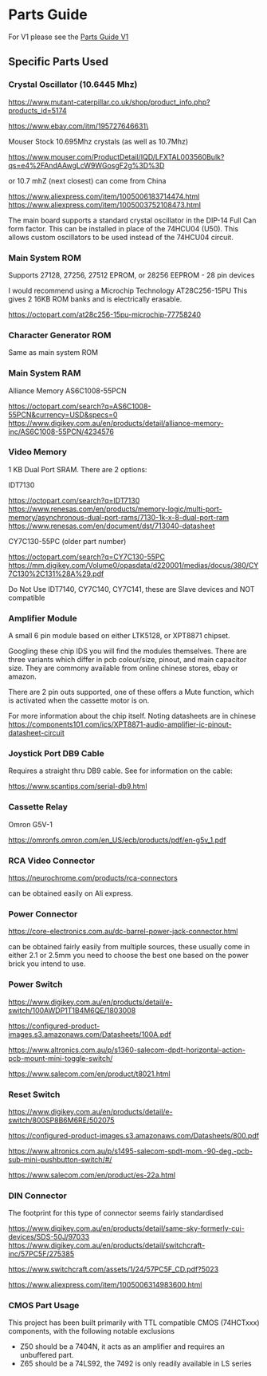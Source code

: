 # Parts Guide

For V1 please see the [Parts Guide V1](/PARTS_GUIDE-V1.md)

## Specific Parts Used

###  Crystal Oscillator (10.6445 Mhz)

https://www.mutant-caterpillar.co.uk/shop/product_info.php?products_id=5174

https://www.ebay.com/itm/195727646631\

Mouser Stock 10.695Mhz crystals (as well as 10.7Mhz)

https://www.mouser.com/ProductDetail/IQD/LFXTAL003560Bulk?qs=e4%2FAndAAwgLcW9WGosgF2g%3D%3D

or 10.7 mhZ (next closest) can come from China

https://www.aliexpress.com/item/1005006183714474.html
https://www.aliexpress.com/item/1005003752108473.html

The main board supports a standard crystal oscillator 
in the DIP-14 Full Can form factor. This can be installed in place of the 74HCU04 (U50).
This allows custom oscillators to be used instead of the 74HCU04 circuit.

### Main System ROM

Supports 27128, 27256, 27512 EPROM, or 28256 EEPROM - 28 pin devices

I would recommend using a Microchip Technology AT28C256-15PU
This gives 2 16KB ROM banks and is electrically erasable.

https://octopart.com/at28c256-15pu-microchip-77758240

### Character Generator ROM

Same as main system ROM

### Main System RAM

Alliance Memory AS6C1008-55PCN 

https://octopart.com/search?q=AS6C1008-55PCN&currency=USD&specs=0
https://www.digikey.com.au/en/products/detail/alliance-memory-inc/AS6C1008-55PCN/4234576

### Video Memory

1 KB Dual Port SRAM. There are 2 options:

IDT7130 

https://octopart.com/search?q=IDT7130
https://www.renesas.com/en/products/memory-logic/multi-port-memory/asynchronous-dual-port-rams/7130-1k-x-8-dual-port-ram
https://www.renesas.com/en/document/dst/713040-datasheet

CY7C130-55PC (older part number)

https://octopart.com/search?q=CY7C130-55PC
https://mm.digikey.com/Volume0/opasdata/d220001/medias/docus/380/CY7C130%2C131%28A%29.pdf

Do Not Use IDT7140, CY7C140, CY7C141, these are Slave devices and NOT compatible

### Amplifier Module

A small 6 pin module based on either LTK5128, or XPT8871 chipset.

Googling these chip IDS you will find the modules themselves. There are three variants
which differ in pcb colour/size, pinout, and main capacitor size. 
They are commony available from online chinese stores, ebay or amazon.

There are 2 pin outs supported, one of these offers a Mute function, which
is activated when the cassette motor is on.

For more information about the chip itself. Noting datasheets are in chinese
https://components101.com/ics/XPT8871-audio-amplifier-ic-pinout-datasheet-circuit

### Joystick Port DB9 Cable

Requires a straight thru DB9 cable. See for information on the cable: 

https://www.scantips.com/serial-db9.html

### Cassette Relay

Omron G5V-1

https://omronfs.omron.com/en_US/ecb/products/pdf/en-g5v_1.pdf

### RCA Video Connector

https://neurochrome.com/products/rca-connectors

can be obtained easily on Ali express.

### Power Connector

https://core-electronics.com.au/dc-barrel-power-jack-connector.html

can be obtained fairly easily from multiple sources, these usually come in either 2.1 or 2.5mm 
you need to choose the best one based on the power brick you intend to use.

### Power Switch

https://www.digikey.com.au/en/products/detail/e-switch/100AWDP1T1B4M6QE/1803008

https://configured-product-images.s3.amazonaws.com/Datasheets/100A.pdf

https://www.altronics.com.au/p/s1360-salecom-dpdt-horizontal-action-pcb-mount-mini-toggle-switch/

https://www.salecom.com/en/product/t8021.html

### Reset Switch

https://www.digikey.com.au/en/products/detail/e-switch/800SP8B6M6RE/502075

https://configured-product-images.s3.amazonaws.com/Datasheets/800.pdf

https://www.altronics.com.au/p/s1495-salecom-spdt-mom.-90-deg.-pcb-sub-mini-pushbutton-switch/#/

https://www.salecom.com/en/product/es-22a.html

### DIN Connector

The footprint for this type of connector seems fairly standardised

https://www.digikey.com.au/en/products/detail/same-sky-formerly-cui-devices/SDS-50J/97033
https://www.digikey.com.au/en/products/detail/switchcraft-inc/57PC5F/275385

https://www.switchcraft.com/assets/1/24/57PC5F_CD.pdf?5023

https://www.aliexpress.com/item/1005006314983600.html

### CMOS Part Usage

This project has been built primarily with TTL compatible CMOS (74HCTxxx) components, 
with the following notable exclusions
- Z50 should be a 7404N, it acts as an amplifier and requires an unbuffered part.
- Z65 should be a 74LS92, the 7492 is only readily available in LS series
